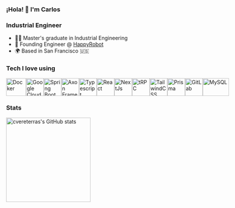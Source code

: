 ### ¡Hola! 👋 I'm Carlos

### Industrial Engineer

* 👨‍💻  Master's graduate in Industrial Engineering
* 🤝  Founding Engineer @ <a href="happyrobot.ai">HappyRobot</a>
* 🌍  Based in San Francisco 🇺🇸

### Tech I love using
<div style="display: flex;">
  <a href="https://docker.com"><img src="https://www.docker.com/wp-content/uploads/2022/03/vertical-logo-monochromatic.png" width="54" height="48" alt="Docker" /></a>
  <a href="https://cloud.google.com"><img src="https://www.gstatic.com/devrel-devsite/prod/vfe8699a5d354c41f3f953a7a9794768d4d2f39d37577d5708b5539be069912e1/cloud/images/favicons/onecloud/super_cloud.png" width="48" height="48" alt="Google Cloud" /></a>
  <a href="https://spring.io/"><img src="https://spring.io/icons/icon-512x512.png" width="48" height="48" alt="Spring Boot" /></a>
   <a href="https://www.axoniq.io/"><img src="https://www.axoniq.io/hs-fs/hubfs/IQ.png?width=108&height=108" width="48" height="48" alt="Axon Framework" /></a>
  <a href="https://www.typescriptlang.org"><img src="https://raw.githubusercontent.com/danielcranney/readme-generator/main/public/icons/skills/typescript-colored.svg" width="48" height="48" alt="Typescript" /></a>
  <a href="https://www.reactjs.org"><img src="https://raw.githubusercontent.com/danielcranney/readme-generator/main/public/icons/skills/react-colored.svg" width="48" height="48" alt="React" /></a>
  <a href="https://www.nextjs.org"><img src="https://raw.githubusercontent.com/danielcranney/readme-generator/main/public/icons/skills/nextjs-colored-dark.svg" width="48" height="48" alt="NextJs" /></a>
  <a href="https://trpc.io"><img src="https://avatars.githubusercontent.com/u/78011399?s=200&v=4" width="48" height="48" alt="tRPC"/></a>
  <a href="https://www.tailwindcss.com"><img src="https://raw.githubusercontent.com/danielcranney/readme-generator/main/public/icons/skills/tailwindcss-colored.svg" width="48" height="48" alt="TailwindCSS" /></a>
  <a href="https://prisma.io"><img src="https://prismalens.vercel.app/header/logo-dark.svg" width="48" height="48" alt="Prisma" /></a>
  <a href="https://gitlab.com"><img src="https://about.gitlab.com/images/press/press-kit-icon.svg" width="48" height="48" alt="GitLab" /></a>
  <a href="https://mysql.com"><img src="https://www.mysql.com/common/logos/logo-mysql-170x115.png" width="71" height="48" alt="MySQL" /></a>
</div>


### Stats

<div style="display: flex;"> 
  <img src="https://github-readme-stats.vercel.app/api?username=cvereterra&show_icons=true&hide=&count_private=true&title_color=0891b2&text_color=e4e4e7&icon_color=0891b2&bg_color=3f3f46&hide_border=true&show_icons=true" alt="cvereterras's GitHub stats" height="229" />
</div>
